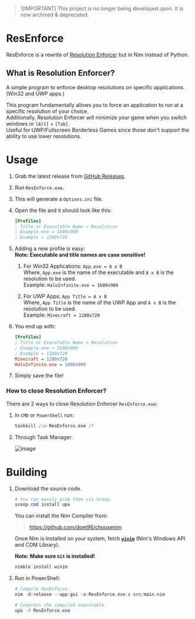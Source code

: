 > ![IMPORTANT]
> This project is no longer being developed upon.
> It is now archived & deprecated.

# ResEnforce
ResEnforce is a rewrite of [Resolution Enforcer](https://github.com/Aetopia/Resolution-Enforcer) but in Nim instead of Python.

## What is Resolution Enforcer?
A simple program to enforce desktop resolutions on specific applications. (Win32 and UWP apps.)
       
This program fundamentally allows you to force an application to run at a specific resolution of your choice.    
Additionally, Resolution Enforcer will minimize your game when you switch windows or `[Alt]` + `[Tab]`.     
Useful for UWP/Fullscreen Borderless Games since those don't support the ability to use lower resolutions.

# Usage
1. Grab the latest release from [GitHub Releases](https://github.com/Aetopia/ResEnforce/releases).
2. Run `ResEnforce.exe`.
3. This will generate a `Options.ini` file. 
4. Open the file and it should look like this:
   ```ini
   [Profiles]
   ; Title or Executable Name = Resolution
   ; Example.exe = 1600x900
   ; Example = 1280x720 
   ```
5. Adding a new profile is easy:       
    **Note: Executable and title names are case sensitive!**
   1. For Win32 Applications:
      `App.exe = A x B`                    
      Where, `App.exe` is the name of the executable and `A x B` is the resolution to be used.      
      Example: `HaloInfinite.exe = 1600x900`   

   2. For UWP Apps:
      `App Title = A x B`                           
       Where, `App Title` is the name of the UWP App and `A x B` is the resolution to be used.   
       Example: `Minecraft = 1280x720`

6. You end up with:
    ```ini
    [Profiles]
    ; Title or Executable Name = Resolution
   ; Example.exe = 1600x900
   ; Example = 1280x720 
    Minecraft = 1280x720
    HaloInfinite.exe = 1600x900
    ```

7. Simply save the file!

### How to close Resolution Enforcer?
There are 2 ways to close Resolution Enforcer `ResEnforce.exe`:

1. In `CMD` or `PowerShell` run:         
   ```cmd       
   taskkill /im ResEnforce.exe /f
   ```

2. Through Task Manager: 

   ![image](https://user-images.githubusercontent.com/41850963/188194347-cb314e6a-4303-4e5d-95b8-39025c1bfcec.png)


# Building
1. Download the source code.
   ```powershell
   # You can easily grab them via Scoop.
   scoop.cmd install upx
   ```
   You can install the Nim Compiler from:
   > https://github.com/dom96/choosenim
   
   Once Nim is installed on your system, fetch [**`winim`**](https://github.com/khchen/winim) (Nim's Windows API and COM Library).            

   **Note: Make sure `Git` is installed!**
   ```powershell
   nimble install winim
   ```

2. Run in PowerShell:              
   ```powershell
   # Compile ResEnforce.
   nim -d:release --app:gui -o:ResEnforce.exe c src/main.nim

   # Compress the compiled executable.
   upx -9 ResEnforce.exe
   ```
